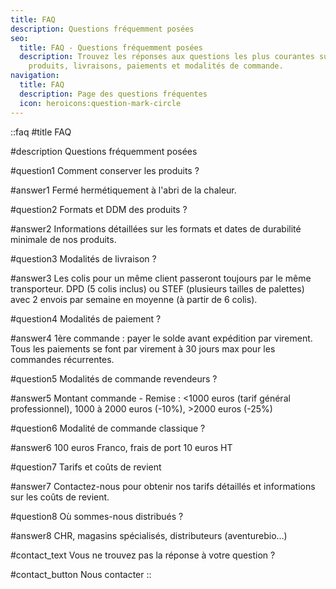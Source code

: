 ```yaml
---
title: FAQ
description: Questions fréquemment posées
seo:
  title: FAQ - Questions fréquemment posées
  description: Trouvez les réponses aux questions les plus courantes sur nos
    produits, livraisons, paiements et modalités de commande.
navigation:
  title: FAQ
  description: Page des questions fréquentes
  icon: heroicons:question-mark-circle
---
```


::faq
#title
FAQ

#description
Questions fréquemment posées

#question1
Comment conserver les produits ?

#answer1
Fermé hermétiquement à l'abri de la chaleur.

#question2
Formats et DDM des produits ?

#answer2
Informations détaillées sur les formats et dates de durabilité minimale de nos produits.

#question3
Modalités de livraison ?

#answer3
Les colis pour un même client passeront toujours par le même transporteur. DPD (5 colis inclus) ou STEF (plusieurs tailles de palettes) avec 2 envois par semaine en moyenne (à partir de 6 colis).

#question4
Modalités de paiement ?

#answer4
1ère commande : payer le solde avant expédition par virement. Tous les paiements se font par virement à 30 jours max pour les commandes récurrentes.

#question5
Modalités de commande revendeurs ?

#answer5
Montant commande - Remise : <1000 euros (tarif général professionnel), 1000 à 2000 euros (-10%), >2000 euros (-25%)

#question6
Modalité de commande classique ?

#answer6
100 euros Franco, frais de port 10 euros HT

#question7
Tarifs et coûts de revient

#answer7
Contactez-nous pour obtenir nos tarifs détaillés et informations sur les coûts de revient.

#question8
Où sommes-nous distribués ?

#answer8
CHR, magasins spécialisés, distributeurs (aventurebio…)

#contact_text
Vous ne trouvez pas la réponse à votre question ?

#contact_button
Nous contacter
::
